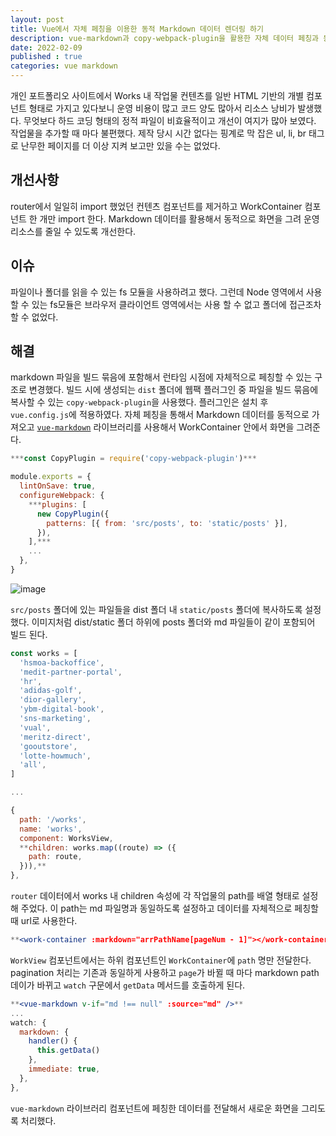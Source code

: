 ```yaml
---
layout: post
title: Vue에서 자체 페칭을 이용한 동적 Markdown 데이터 렌더링 하기
description: vue-markdown과 copy-webpack-plugin을 활용한 자체 데이터 페칭과 동적 마크다운 렌더링
date: 2022-02-09
published : true
categories: vue markdown
---
```


개인 포트폴리오 사이트에서 Works 내 작업물 컨텐츠를 일반 HTML 기반의 개별 컴포넌트 형태로 가지고 있다보니 운영 비용이 많고 코드 양도 많아서 리소스 낭비가 발생했다. 무엇보다 하드 코딩 형태의 정적 파일이 비효율적이고 개선이 여지가 많아 보였다. 작업물을 추가할 때 마다 불편했다. 제작 당시 시간 없다는 핑계로 막 잡은 ul, li, br 태그로 난무한 페이지를 더 이상 지켜 보고만 있을 수는 없었다.

## 개선사항
router에서 일일히 import 했었던 컨텐츠 컴포넌트를 제거하고 WorkContainer 컴포넌트 한 개만 import 한다. Markdown 데이터를 활용해서 동적으로 화면을 그려 운영 리소스를 줄일 수 있도록 개선한다.

## 이슈
파일이나 폴더를 읽을 수 있는 fs 모듈을 사용하려고 했다. 그런데 Node 영역에서 사용할 수 있는 fs모듈은 브라우저 클라이언트 영역에서는 사용 할 수 없고 폴더에 접근조차 할 수 없었다.

## 해결
markdown 파일을 빌드 묶음에 포함해서 런타임 시점에 자체적으로 페칭할 수 있는 구조로 변경했다. 빌드 시에 생성되는 `dist` 폴더에 웹팩 플러그인 중 파일을 빌드 묶음에 복사할 수 있는 `copy-webpack-plugin`을 사용했다. 플러그인은 설치 후 `vue.config.js`에 적용하였다. 자체 페칭을 통해서 Markdown 데이터를 동적으로 가져오고 [`vue-markdown`](https://www.npmjs.com/package/vue-markdown) 라이브러리를 사용해서 WorkContainer 안에서 화면을 그려준다.

```jsx
***const CopyPlugin = require('copy-webpack-plugin')***

module.exports = {
  lintOnSave: true,
  configureWebpack: {
    ***plugins: [
      new CopyPlugin({
        patterns: [{ from: 'src/posts', to: 'static/posts' }],
      }),
    ],***
    ...
  },
}
```

![image](https://user-images.githubusercontent.com/18201794/217805029-b4595ed1-de8a-41b6-8c52-692cde64e47f.png)

`src/posts` 폴더에 있는 파일들을 dist 폴더 내 `static/posts` 폴더에 복사하도록 설정했다. 이미지처럼 dist/static 폴더 하위에 posts 폴더와 md 파일들이 같이 포함되어 빌드 된다.

```jsx
const works = [
  'hsmoa-backoffice',
  'medit-partner-portal',
  'hr',
  'adidas-golf',
  'dior-gallery',
  'ybm-digital-book',
  'sns-marketing',
  'vual',
  'meritz-direct',
  'gooutstore',
  'lotte-howmuch',
  'all',
]

...

{
  path: '/works',
  name: 'works',
  component: WorksView,
  **children: works.map((route) => ({
    path: route,
  })),**
},
```

`router` 데이터에서 works 내 children 속성에 각 작업물의 path를 배열 형태로 설정해 주었다. 이 path는 md 파일명과 동일하도록 설정하고 데이터를 자체적으로 페칭할 때 url로 사용한다.

```jsx
**<work-container :markdown="arrPathName[pageNum - 1]"></work-container>**
```

`WorkView` 컴포넌트에서는 하위 컴포넌트인 `WorkContainer`에 `path` 명만 전달한다. pagination 처리는 기존과 동일하게 사용하고 `page`가 바뀔 때 마다 markdown path 데이가 바뀌고 `watch` 구문에서 `getData` 메서드를 호출하게 된다.

```jsx
**<vue-markdown v-if="md !== null" :source="md" />**
...
watch: {
  markdown: {
    handler() {
      this.getData()
    },
    immediate: true,
  },
},
```

`vue-markdown` 라이브러리 컴포넌트에 페칭한 데이터를 전달해서 새로운 화면을 그리도록 처리했다.